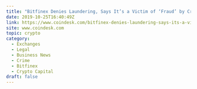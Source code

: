 ```yaml
---
title: "Bitfinex Denies Laundering, Says It’s a Victim of ‘Fraud’ by Crypto Capital"
date: 2019-10-25T16:40:49Z
link: https://www.coindesk.com/bitfinex-denies-laundering-says-its-a-victim-of-fraud-by-crypto-capital?utm_medium=RSS&utm_source=hune
site: www.coindesk.com
topic: crypto
category:
  - Exchanges
  - Legal
  - Business News
  - Crime
  - Bitfinex
  - Crypto Capital
draft: false
---
```

